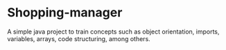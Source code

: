 # Shopping-manager
 A simple java project to train concepts such as object orientation, imports, variables, arrays, code structuring, among others.
